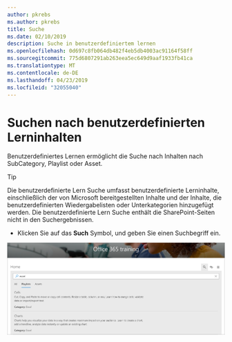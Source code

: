 ```yaml
---
author: pkrebs
ms.author: pkrebs
title: Suche
ms.date: 02/10/2019
description: Suche in benutzerdefiniertem lernen
ms.openlocfilehash: 0d697c8fb064db482f4eb5db4003ac91164f58ff
ms.sourcegitcommit: 775d6807291ab263eea5ec649d9aaf1933fb41ca
ms.translationtype: MT
ms.contentlocale: de-DE
ms.lasthandoff: 04/23/2019
ms.locfileid: "32055040"
---
```

# <a name="search-for-custom-learning-content"></a>Suchen nach benutzerdefinierten Lerninhalten

Benutzerdefiniertes Lernen ermöglicht die Suche nach Inhalten nach SubCategory, Playlist oder Asset. 

> [!TIP]
> Die benutzerdefinierte Lern Suche umfasst benutzerdefinierte Lerninhalte, einschließlich der von Microsoft bereitgestellten Inhalte und der Inhalte, die benutzerdefinierten Wiedergabelisten oder Unterkategorien hinzugefügt werden. Die benutzerdefinierte Lern Suche enthält die SharePoint-Seiten nicht in den Suchergebnissen.     

- Klicken Sie auf das **Such** Symbol, und geben Sie einen Suchbegriff ein. 

![CG-Search. png](media/cg-search.png)

